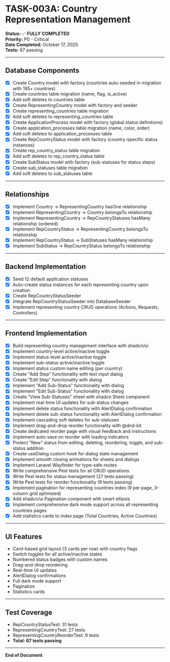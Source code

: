 # TASK-003A: Country Representation Management

**Status:** ✅ **FULLY COMPLETED**  
**Priority:** P0 - Critical  
**Date Completed:** October 17, 2025  
**Tests:** 67 passing  

---

## Database Components

- [x] Create Country model with factory (countries auto-seeded in migration with 195+ countries)
- [x] Create countries table migration (name, flag, is_active)
- [x] Add soft deletes to countries table
- [x] Create RepresentingCountry model with factory and seeder
- [x] Create representing_countries table migration
- [x] Add soft deletes to representing_countries table
- [x] Create ApplicationProcess model with factory (global status definitions)
- [x] Create application_processes table migration (name, color, order)
- [x] Add soft deletes to application_processes table
- [x] Create RepCountryStatus model with factory (country-specific status instances)
- [x] Create rep_country_status table migration
- [x] Add soft deletes to rep_country_status table
- [x] Create SubStatus model with factory (sub-statuses for status steps)
- [x] Create sub_statuses table migration
- [x] Add soft deletes to sub_statuses table

---

## Relationships

- [x] Implement Country → RepresentingCountry hasOne relationship
- [x] Implement RepresentingCountry → Country belongsTo relationship
- [x] Implement RepresentingCountry → RepCountryStatuses hasMany relationship (ordered)
- [x] Implement RepCountryStatus → RepresentingCountry belongsTo relationship
- [x] Implement RepCountryStatus → SubStatuses hasMany relationship
- [x] Implement SubStatus → RepCountryStatus belongsTo relationship

---

## Backend Implementation

- [x] Seed 12 default application statuses
- [x] Auto-create status instances for each representing country upon creation
- [x] Create RepCountryStatusSeeder
- [x] Integrate RepCountryStatusSeeder into DatabaseSeeder
- [x] Implement representing country CRUD operations (Actions, Requests, Controllers)

---

## Frontend Implementation

- [x] Build representing country management interface with shadcn/ui
- [x] Implement country-level active/inactive toggle
- [x] Implement status-level active/inactive toggle
- [x] Implement sub-status active/inactive toggle
- [x] Implement status custom name editing (per country)
- [x] Create "Add Step" functionality with text input dialog
- [x] Create "Edit Step" functionality with dialog
- [x] Implement "Add Sub-Status" functionality with dialog
- [x] Implement "Edit Sub-Status" functionality with dialog
- [x] Create "View Sub-Statuses" sheet with shadcn Sheet component
- [x] Implement real-time UI updates for sub-status changes
- [x] Implement delete status functionality with AlertDialog confirmation
- [x] Implement delete sub-status functionality with AlertDialog confirmation
- [x] Implement cascading soft deletes for sub-statuses
- [x] Implement drag-and-drop reorder functionality with @dnd-kit
- [x] Create dedicated reorder page with visual feedback and instructions
- [x] Implement auto-save on reorder with loading indicators
- [x] Protect "New" status from editing, deleting, reordering, toggle, and sub-status addition
- [x] Create useDialog custom hook for dialog state management
- [x] Implement smooth closing animations for sheets and dialogs
- [x] Implement Laravel Wayfinder for type-safe routes
- [x] Write comprehensive Pest tests for all CRUD operations
- [x] Write Pest tests for status management (27 tests passing)
- [x] Write Pest tests for reorder functionality (9 tests passing)
- [x] Implement pagination for representing countries index (9 per page, 3-column grid optimized)
- [x] Add shadcn/ui Pagination component with smart ellipsis
- [x] Implement comprehensive dark mode support across all representing countries pages
- [x] Add statistics cards to index page (Total Countries, Active Countries)

---

## UI Features

- Card-based grid layout (3 cards per row) with country flags
- Switch toggles for all active/inactive states
- Numbered status badges with custom names
- Drag-and-drop reordering
- Real-time UI updates
- AlertDialog confirmations
- Full dark mode support
- Pagination
- Statistics cards

---

## Test Coverage

- RepCountryStatusTest: 31 tests
- RepresentingCountryTest: 27 tests
- RepresentingCountryReorderTest: 9 tests
- **Total: 67 tests passing**

---

**End of Document**

